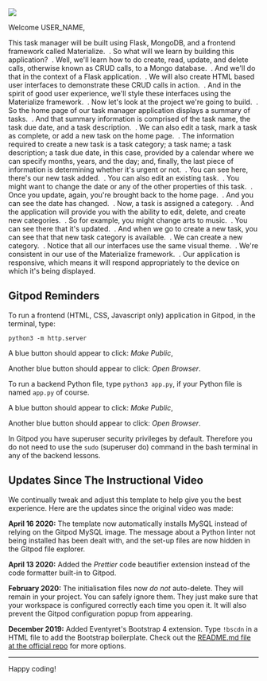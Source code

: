 <img src="https://codeinstitute.s3.amazonaws.com/fullstack/ci_logo_small.png" style="margin: 0;">

Welcome USER_NAME,

This task manager will be built using Flask, MongoDB, and a frontend framework called Materialize. 
	.	So what will we learn by building this application? 
	.	Well, we'll learn how to do create, read, update, and delete calls, otherwise known as CRUD calls, to a Mongo database. 
	.	And we'll do that in the context of a Flask application. 
	.	We will also create HTML based user interfaces to demonstrate these CRUD calls in action. 
	.	And in the spirit of good user experience, we'll style these interfaces using the Materialize framework. 
	.	Now let's look at the project we're going to build. 
	.	So the home page of our task manager application displays a summary of tasks. 
	.	And that summary information is comprised of the task name, the task due date, and a task description. 
	.	We can also edit a task, mark a task as complete, or add a new task on the home page. 
	.	The information required to create a new task is a task category; a task name; a task description; a task due date, in this case, provided by a calendar where we can specify months, years, and the day; and, finally, the last piece of information is determining whether it's urgent or not. 
	.	You can see here, there's our new task added. 
	.	You can also edit an existing task. 
	.	You might want to change the date or any of the other properties of this task. 
	.	Once you update, again, you're brought back to the home page. 
	.	And you can see the date has changed. 
	.	Now, a task is assigned a category. 
	.	And the application will provide you with the ability to edit, delete, and create new categories. 
	.	So for example, you might change arts to music. 
	.	You can see there that it's updated. 
	.	And when we go to create a new task, you can see that that new task category is available. 
	.	We can create a new category. 
	.	Notice that all our interfaces use the same visual theme. 
	.	We're consistent in our use of the Materialize framework. 
	.	Our application is responsive, which means it will respond appropriately to the device on which it's being displayed. 


## Gitpod Reminders

To run a frontend (HTML, CSS, Javascript only) application in Gitpod, in the terminal, type:

`python3 -m http.server`

A blue button should appear to click: *Make Public*,

Another blue button should appear to click: *Open Browser*.

To run a backend Python file, type `python3 app.py`, if your Python file is named `app.py` of course.

A blue button should appear to click: *Make Public*,

Another blue button should appear to click: *Open Browser*.

In Gitpod you have superuser security privileges by default. Therefore you do not need to use the `sudo` (superuser do) command in the bash terminal in any of the backend lessons.

## Updates Since The Instructional Video

We continually tweak and adjust this template to help give you the best experience. Here are the updates since the original video was made:

**April 16 2020:** The template now automatically installs MySQL instead of relying on the Gitpod MySQL image. The message about a Python linter not being installed has been dealt with, and the set-up files are now hidden in the Gitpod file explorer.

**April 13 2020:** Added the _Prettier_ code beautifier extension instead of the code formatter built-in to Gitpod.

**February 2020:** The initialisation files now _do not_ auto-delete. They will remain in your project. You can safely ignore them. They just make sure that your workspace is configured correctly each time you open it. It will also prevent the Gitpod configuration popup from appearing.

**December 2019:** Added Eventyret's Bootstrap 4 extension. Type `!bscdn` in a HTML file to add the Bootstrap boilerplate. Check out the <a href="https://github.com/Eventyret/vscode-bcdn" target="_blank">README.md file at the official repo</a> for more options.

--------

Happy coding!
